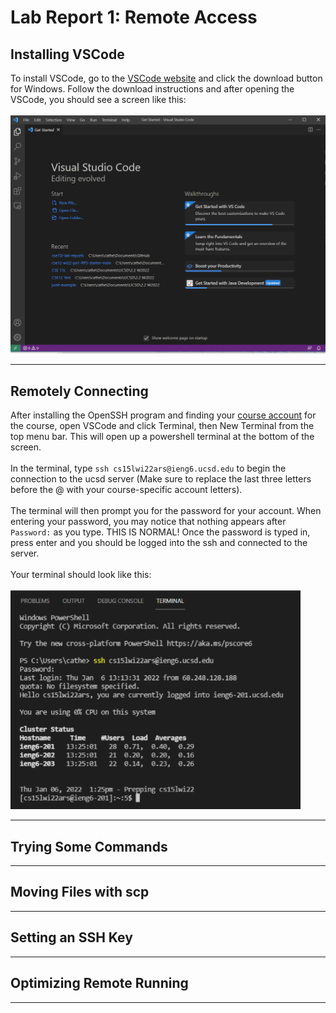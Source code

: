 # **Lab Report 1: Remote Access**

## **Installing VSCode**
To install VSCode, go to the [VSCode website](https://code.visualstudio.com/) and click the download button for Windows. Follow the download instructions and after opening the VSCode, you should see a screen like this:
<br /><br />
![Image](photos/VSCodeStart.PNG)

---

## **Remotely Connecting**
After installing the OpenSSH program and finding your [course account](https://sdacs.ucsd.edu/~icc/index.php) for the course, open VSCode and click Terminal, then New Terminal from the top menu bar. This will open up a powershell terminal at the bottom of the screen. 
<br /> <br />
In the terminal, type `ssh cs15lwi22ars@ieng6.ucsd.edu` to begin the connection to the ucsd server (Make sure to replace the last three letters before the @ with your course-specific account letters).
<br /> <br />
The terminal will then prompt you for the password for your account. When entering your password, you may notice that nothing appears after `Password:` as you type. THIS IS NORMAL! Once the password is typed in, press enter and you should be logged into the ssh and connected to the server.
<br /> <br />
Your terminal should look like this: <br /> <br />
![Image: ssh login terminal](photos/sshTerminal.PNG)

---
## Trying Some Commands
---
## Moving Files with scp
---
## Setting an SSH Key
---
## Optimizing Remote Running
---